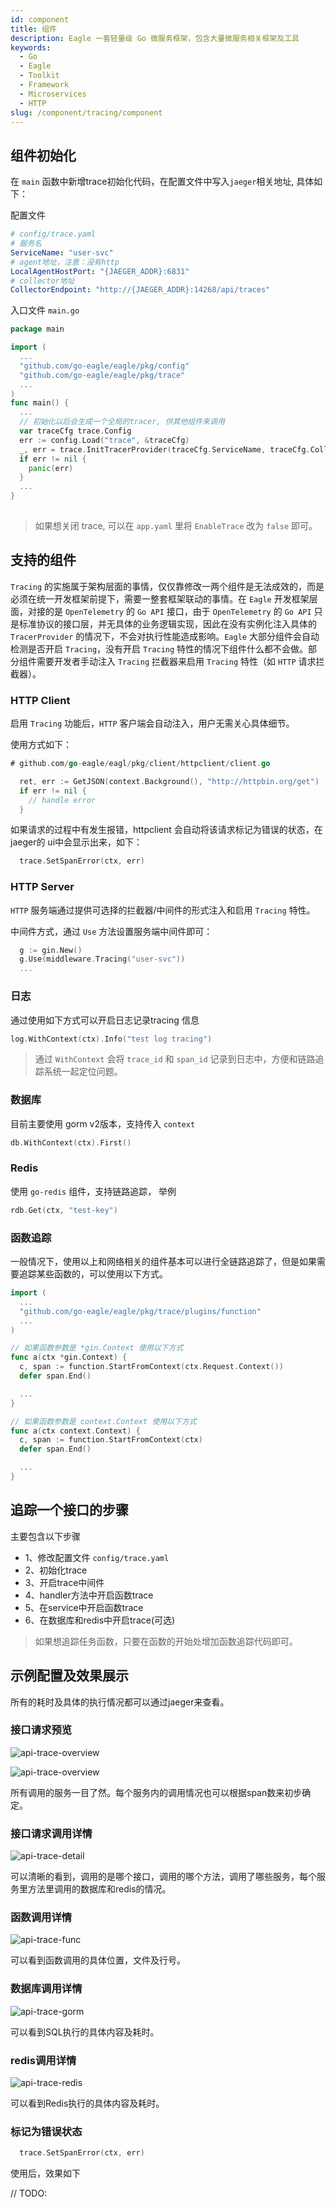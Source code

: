 ```yaml
---
id: component
title: 组件
description: Eagle 一套轻量级 Go 微服务框架，包含大量微服务相关框架及工具
keywords:
  - Go
  - Eagle
  - Toolkit
  - Framework
  - Microservices
  - HTTP
slug: /component/tracing/component
---
```


## 组件初始化

在 `main` 函数中新增trace初始化代码，在配置文件中写入`jaeger`相关地址, 具体如下：

配置文件

```yaml
# config/trace.yaml
# 服务名
ServiceName: "user-svc"
# agent地址，注意：没有http
LocalAgentHostPort: "{JAEGER_ADDR}:6831"
# collector地址
CollectorEndpoint: "http://{JAEGER_ADDR}:14268/api/traces"
```

入口文件 `main.go`

```go
package main

import (
  ...
  "github.com/go-eagle/eagle/pkg/config"
  "github.com/go-eagle/eagle/pkg/trace"
  ...
)
func main() {
  ...
  // 初始化以后会生成一个全局的tracer, 供其他组件来调用
  var traceCfg trace.Config
  err := config.Load("trace", &traceCfg)
  _, err = trace.InitTracerProvider(traceCfg.ServiceName, traceCfg.CollectorEndpoint)
  if err != nil {
    panic(err)
  }
  ...
}
    
```

> 如果想关闭 trace, 可以在 `app.yaml` 里将 `EnableTrace` 改为 `false` 即可。

## 支持的组件

`Tracing` 的实施属于架构层面的事情，仅仅靠修改一两个组件是无法成效的，而是必须在统一开发框架前提下，需要一整套框架联动的事情。在 `Eagle` 开发框架层面，对接的是 `OpenTelemetry` 的 `Go API` 接口，由于 `OpenTelemetry` 的 `Go API` 只是标准协议的接口层，并无具体的业务逻辑实现，因此在没有实例化注入具体的 `TracerProvider` 的情况下，不会对执行性能造成影响。`Eagle` 大部分组件会自动检测是否开启 `Tracing`，没有开启 `Tracing` 特性的情况下组件什么都不会做。部分组件需要开发者手动注入 `Tracing` 拦截器来启用 `Tracing` 特性（如 `HTTP` 请求拦截器）。

### HTTP Client

启用 `Tracing` 功能后，`HTTP` 客户端会自动注入，用户无需关心具体细节。

使用方式如下：

```go
# github.com/go-eagle/eagl/pkg/client/httpclient/client.go

  ret, err := GetJSON(context.Background(), "http://httpbin.org/get")
  if err != nil {
    // handle error
  }
```

如果请求的过程中有发生报错，httpclient 会自动将该请求标记为错误的状态，在 jaeger的 ui中会显示出来，如下：

```go
  trace.SetSpanError(ctx, err)
```

### HTTP Server

`HTTP` 服务端通过提供可选择的拦截器/中间件的形式注入和启用 `Tracing` 特性。

中间件方式，通过 `Use` 方法设置服务端中间件即可：

```go
  g := gin.New()
  g.Use(middleware.Tracing("user-svc"))
  ...
```

### 日志

通过使用如下方式可以开启日志记录tracing 信息

```go
log.WithContext(ctx).Info("test log tracing")
```

> 通过 `WithContext` 会将 `trace_id` 和 `span_id` 记录到日志中，方便和链路追踪系统一起定位问题。

### 数据库

目前主要使用 gorm v2版本，支持传入 `context`

```go
db.WithContext(ctx).First()
```

### Redis

使用 `go-redis` 组件，支持链路追踪， 举例

```go
rdb.Get(ctx, "test-key")
```

### 函数追踪

一般情况下，使用以上和网络相关的组件基本可以进行全链路追踪了，但是如果需要追踪某些函数的，可以使用以下方式。

```go
import (
  ...
  "github.com/go-eagle/eagle/pkg/trace/plugins/function"
  ...
)

// 如果函数参数是 *gin.Context 使用以下方式
func a(ctx *gin.Context) {
  c, span := function.StartFromContext(ctx.Request.Context())
  defer span.End()

  ...
}

// 如果函数参数是 context.Context 使用以下方式
func a(ctx context.Context) {
  c, span := function.StartFromContext(ctx)
  defer span.End()

  ...
}
```

## 追踪一个接口的步骤

主要包含以下步骤

- 1、修改配置文件 `config/trace.yaml`
- 2、初始化trace
- 3、开启trace中间件
- 4、handler方法中开启函数trace
- 5、在service中开启函数trace
- 6、在数据库和redis中开启trace(可选)

> 如果想追踪任务函数，只要在函数的开始处增加函数追踪代码即可。

## 示例配置及效果展示

所有的耗时及具体的执行情况都可以通过jaeger来查看。

### 接口请求预览

![api-trace-overview](/images/api-trace-overview.png)

![api-trace-overview](/images/api-trace-http.png)

所有调用的服务一目了然。每个服务内的调用情况也可以根据span数来初步确定。

### 接口请求调用详情

![api-trace-detail](/images/api-trace-detail.png)

可以清晰的看到，调用的是哪个接口，调用的哪个方法，调用了哪些服务，每个服务里方法里调用的数据库和redis的情况。

### 函数调用详情

![api-trace-func](/images/api-trace-func.png)

可以看到函数调用的具体位置，文件及行号。

### 数据库调用详情

![api-trace-gorm](/images/api-trace-grom.png)

可以看到SQL执行的具体内容及耗时。

### redis调用详情

![api-trace-redis](/images/api-trace-redis.png)

可以看到Redis执行的具体内容及耗时。

### 标记为错误状态

```go
  trace.SetSpanError(ctx, err)
```

使用后，效果如下

// TODO: 